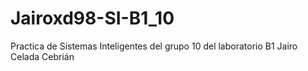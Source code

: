 # Jairoxd98-SI-B1_10
Practica de Sistemas Inteligentes del grupo 10 del laboratorio B1
Jairo Celada Cebrián
